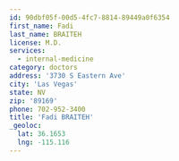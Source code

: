 ```yaml
---
id: 90dbf05f-00d5-4fc7-8814-89449a0f6354
first_name: Fadi
last_name: BRAITEH
license: M.D.
services:
  - internal-medicine
category: doctors
address: '3730 S Eastern Ave'
city: 'Las Vegas'
state: NV
zip: '89169'
phone: 702-952-3400
title: 'Fadi BRAITEH'
_geoloc:
  lat: 36.1653
  lng: -115.116
---
```

